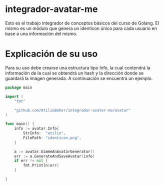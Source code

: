 # integrador-avatar-me

Esto es el trabajo integrador de conceptos básicos del curso de Golang.
El mismo es un módulo que genera un identicon único para cada usuario en base a una información del mismo.

# Explicación de su uso

Para su uso debe crearse una estructura tipo Info, la cual contendrá la información de la cual se obtendrá un hash y la dirección donde se guardará la imagen generada. A continuación se encuentra un ejemplo.

```go
package main

import (
	"fmt"

	"github.com/AtilioBoher/integrador-avater-me/avatar"
)

func main() {
	info := avatar.Info{
		StrInfo:  "atilio",
		FilePath: "identicon.png",
	}

	a := avatar.GimmeAnAvatarGenerator()
	err := a.GenerateAndSaveAvatar(info)
	if err != nil {
		fmt.Println(err)
	}

}
```

